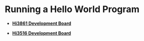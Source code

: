 # Running a Hello World Program



- **[Hi3861 Development Board](quickstart-lite-steps-hi3861.md)**

- **[Hi3516 Development Board](quickstart-lite-steps-hi3516.md)**
